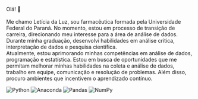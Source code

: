 Olá! 👋
<br><br> Me chamo Letícia da Luz, sou farmacêutica formada pela Universidade Federal do Paraná. No momento, estou em processo de transição de carreira, direcionando meu interesse para a área de análise de dados. Durante minha graduação, desenvolvi habilidades em análise crítica, interpretação de dados e pesquisa científica.<br> Atualmente, estou aprimorando minhas competências em análise de dados, programação e estatística. Estou em busca de oportunidades que me permitam melhorar minhas habilidades na coleta e análise de dados, trabalho em equipe, comunicação e resolução de problemas. Além disso, procuro ambientes que incentivem o aprendizado contínuo.

![Python](https://img.shields.io/badge/python-3670A0?style=for-the-badge&logo=python&logoColor=ffdd54) ![Anaconda](https://img.shields.io/badge/Anaconda-%2344A833.svg?style=for-the-badge&logo=anaconda&logoColor=white) ![Pandas](https://img.shields.io/badge/pandas-%23150458.svg?style=for-the-badge&logo=pandas&logoColor=white) ![NumPy](https://img.shields.io/badge/numpy-%23013243.svg?style=for-the-badge&logo=numpy&logoColor=white)

